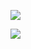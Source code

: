 ![](https://github-readme-stats.vercel.app/api/top-langs?username=sumikz&show_icons=true&locale=en&layout=compact)

![](https://skillicons.dev/icons?i=html,css,js,typescript,php,ruby)
